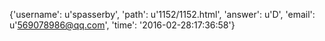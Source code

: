 {'username': u'spasserby', 'path': u'1152/1152.html', 'answer': u'D', 'email': u'569078986@qq.com', 'time': '2016-02-28:17:36:58'}